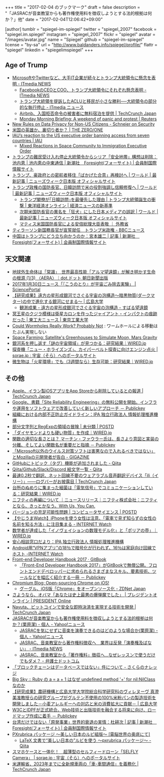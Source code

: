 +++
title = "2017-02-04 のブックマーク"
draft = false
description = "「JASRACが音楽教室からも著作権使用料を徴収しようとする法的根拠は何か？」他"
date = "2017-02-04T12:06:42+09:00"

[author]
  tumblr = "spiegel-im-spiegel"
  twitter = "spiegel_2007"
  facebook = "spiegel.im.spiegel"
  instagram = "spiegel_2007"
  flickr = "spiegel"
  avatar = "/images/avatar.jpg"
  name = "Spiegel"
  github = "spiegel-im-spiegel"
  license = "by-sa"
  url = "http://www.baldanders.info/spiegel/profile/"
  flattr = "spiegel"
  linkedin = "spiegelimspiegel"
+++

## Age of Trump

- [MicrosoftやTwitterなど、大手IT企業が続々とトランプ大統領令に懸念を表明 - ITmedia NEWS](http://www.itmedia.co.jp/news/articles/1701/29/news020.html)
    - [FacebookのCEOとCOO、トランプ大統領令にそれぞれ懸念表明 - ITmedia NEWS](http://www.itmedia.co.jp/news/articles/1701/29/news016.html)
    - [トランプ大統領を提訴したACLUと移民が小さな勝利──大統領令の部分的な執行停止 - ITmedia ニュース](http://www.itmedia.co.jp/news/articles/1701/30/news067.html)
    - [Airbnb、入国拒否命令の被害者に無料宿泊を提供 | TechCrunch Japan](http://jp.techcrunch.com/2017/01/30/20170129airbnb-free-housing-immigration-ban/)
    - [Monday Morning Briefing: A weekend of panic and protest | Reuters](http://www.reuters.com/article/us-newsnow-immigration-idUSKBN15E1BP)
- [New Rules on Data Privacy for Non-US Citizens - Schneier on Security](https://www.schneier.com/blog/archives/2017/01/new_rules_on_da.html)
- [米国の英雄か、裏切り者か？ | THE ZERO/ONE](https://the01.jp/p0004219/)
- [IAU’s reaction to the US executive order banning access from seven countries | IAU](http://www.iau.org/news/announcements/detail/ann17006/)
    - [Mixed Reactions in Space Community to Immigration Executive Order](http://www.space.com/35575-trump-immigration-order-space-community-reaction.html)
- [トランプの難民受け入れ停止大統領令からシリア「安全地帯」構想は削除：池内恵 | 池内恵の中東通信 | 新潮社　Foresight(フォーサイト) | 会員制国際情報サイト](http://www.fsight.jp/articles/-/41957)
- [トランプ、豪政府との密航者移住「ばかげた合意」再検討へ | ワールド | 最新記事 | ニューズウィーク日本版 オフィシャルサイト](http://www.newsweekjapan.jp/stories/world/2017/02/post-6872.php)
- [トランプ政権の国防長官、日韓訪問で米の役割強調し信頼修復へ | ワールド | 最新記事 | ニューズウィーク日本版 オフィシャルサイト](http://www.newsweekjapan.jp/stories/world/2017/02/post-6861.php)
    - [トランプ閣僚が｢日韓訪問｣を最優先した理由 | トランプ大統領誕生の衝撃 | 東洋経済オンライン | 経済ニュースの新基準](http://toyokeizai.net/articles/-/156726)
    - [次期米国防長官の異名を「狂犬」にした日本メディアの誤訳 | ワールド | 最新記事 | ニューズウィーク日本版 オフィシャルサイト](http://www.newsweekjapan.jp/stories/world/2016/12/post-6579.php)
    - [マティス米国国防長官による安倍総理大臣表敬 ｜ 外務省](http://www.mofa.go.jp/mofaj/na/st/page3_001984.html)
- [ティラーソン新国務長官が宣誓就任　トランプ米政権 - BBCニュース](http://www.bbc.com/japanese/38836772)
- [中国はトランプにどう立ち向かうのか：宮本雄二 | 記事 | 新潮社　Foresight(フォーサイト) | 会員制国際情報サイト](http://www.fsight.jp/articles/-/41969)

## 天文関連

- [地球外生命体は「常識」　世界最高性能「アルマ望遠鏡」が解き明かす生命の根源 (1/3) 〈AERA〉｜dot.ドット 朝日新聞出版](https://dot.asahi.com/aera/2017012600195.html)
- [2017年1月30日ニュース「『こうのとり』が宇宙ごみ除去実験」 | SciencePortal](http://scienceportal.jst.go.jp/news/newsflash_review/newsflash/2017/01/20170130_02.html)
- [【研究成果】遠方の星形成銀河でさぐる宇宙の泡構造～暗黒物質(ダークマター)の中で進化する銀河にせまる～ | 広島大学](https://www.hiroshima-u.ac.jp/news/37496)
    - [観測成果 - 遠方の星形成銀河でさぐる宇宙の泡構造 - すばる望遠鏡](http://subarutelescope.org/Pressrelease/2017/01/30/j_index.html)
- [冥王星のクジラ模様は衛星カロンを作ったジャイアント・インパクトの痕跡だった | 東工大ニュース | 東京工業大学](http://www.titech.ac.jp/news/2017/037319.html)
- [Could Wormholes Really Work? Probably Not](http://www.space.com/35522-stop-talking-about-wormholes.html) : ワームホールによる移動はたぶん実現しない
- [Space Farming: Satellite's Greenhouses to Simulate Moon, Mars Gravity](http://www.space.com/35533-space-greenhouses-moon-mars-greenhouse.html)
- [銀河系を押し返す「謎の宇宙領域」が見つかる：研究結果｜WIRED.jp](http://wired.jp/2017/02/01/dipole-repeller-milky-way/)
- [探査機「ニュー・ホライズンズ」、カイパーベルト探査に向けエンジン点火 | sorae.jp : 宇宙（そら）へのポータルサイト](http://sorae.jp/030201/2017_02_02_new.html)
- [微生物は「火星環境」でも（3週間なら）生存可能：研究結果｜WIRED.jp](http://wired.jp/2017/02/01/microbes-survive-on-mars-study/)

## その他

- [Apple、イラン製iOSアプリをApp Storeから削除しているとの報道 | TechCrunch Japan](http://jp.techcrunch.com/2017/01/30/20170129apple-has-allegedly-begun-removing-iranian-ios-apps-from-the-app-store/)
- [Google、書籍「Site Reliability Engineering」の無料公開を開始。インフラや運用をソフトウェアで改善していく新しいアプローチ － Publickey](http://www.publickey1.jp/blog/17/googlesite_reliability_engineering.html)
- [組織における内部不正防止ガイドライン：IPA 独立行政法人 情報処理推進機構](http://www.ipa.go.jp/security/fy24/reports/insider/index.html)
- [部分文字列とRegExpの領域の冒険 | 未分類 | POSTD](http://postd.cc/making-less-dart-faster/)
- [「ダイヤモンドよりも硬い物質」を作成｜WIRED.jp](http://wired.jp/2013/01/30/nanotwinned-cubic-boron-nitride/)
- [関数の適切な長さとは？ マーチン・ファウラー氏は、長さより意図と実装の分離、そしてよい関数名が重要だと指摘 － Publickey](http://www.publickey1.jp/blog/17/post_262.html)
- [「Microsoft以外のウイルス対策ソフトは害悪なので入れるべきではない」とMozillaの元開発者が告白 - GIGAZINE](http://gigazine.net/news/20170131-stop-using-antivirus/)
- [GitHubにトピック（タグ）機能が追加されました - Qiita](http://qiita.com/howdy39/items/fe8b51ec042098587cf1)
- [Qiita/Github/Slack/Discord 絵文字一覧 - Qiita](http://qiita.com/koukun/items/ae673f2bae8f1525b6af)
- [最速0.2秒で翻訳、ネット回線不要のウェアラブル音声翻訳デバイス「ili（イリー）」——ログバーがお披露目 | TechCrunch Japan](http://jp.techcrunch.com/2017/01/31/ili-transtration/)
- [台所のぬめりに集まった細菌は「電気信号」でコミュニケーションしている：研究結果｜WIRED.jp](http://wired.jp/2017/01/30/bacteria-can-use-electricity/)
- [ニフティの再編について ｜ニュースリリース｜ニフティ株式会社：ニフティとなら、きっとかなう。With Us, You Can.](http://www.nifty.co.jp/cs/newsrelease/detail/170131004607/1.htm)
- [バージョンの充足可能性問題 | コンピュータサイエンス | POSTD](http://postd.cc/version-sat/)
- [【やじうまWatch】iPhoneを使う女性は注意、「電車で見ず知らずの女性の名前を知る方法」に注目集まる - INTERNET Watch](http://internet.watch.impress.co.jp/docs/yajiuma/1041400.html)
- [数学者が達成した「イノヴェイションの数理モデル化」と「ポリアの壺」｜WIRED.jp](http://wired.jp/2017/01/29/polyas-urn-problem/)
- [安心相談窓口だより：IPA 独立行政法人 情報処理推進機構](http://www.ipa.go.jp/security/anshin/mgdayori20170131.html)
- [Android用“VPNアプリ”の18％で暗号化が行われず、16％は家庭向け回線でホスト -INTERNET Watch](http://internet.watch.impress.co.jp/docs/news/1041530.html)
- [Front-end Developer Handbook 2017 · GitBook](https://www.gitbook.com/book/frontendmasters/front-end-handbook-2017/details)
    - [「Front-End Developer Handbook 2017」がGitBookで無償公開。フロントエンドデベロッパーに求められるさまざまなスキル、要素技術、ツールなどを幅広く紹介する一冊 － Publickey](http://www.publickey1.jp/blog/17/front-end_developer_handbook_2017gitbook.html)
- [Chromium Blog: Open-sourcing Chrome on iOS!](https://japan.zdnet.com/article/35095862/)
    - [グーグル、iOS版「Chrome」をオープンソース化 - ZDNet Japan](https://japan.zdnet.com/article/35095862/)
- [さようなら、オバマ「あなたは史上最悪の爆弾魔でした」 | プレジデントオンライン | PRESIDENT Online](http://president.jp/articles/-/21210)
- [Nayuta、ビットコインで安全な即時決済を実現する技術を開発 | TechCrunch Japan](http://jp.techcrunch.com/2017/02/02/nayuta-implements-safe-realtime-payment-with-bitcoin/)
- [JASRACが音楽教室からも著作権使用料を徴収しようとする法的根拠は何か？(栗原潔) - 個人 - Yahoo!ニュース](http://bylines.news.yahoo.co.jp/kuriharakiyoshi/20170202-00067263/)
    - [JASRACを気にせずに音楽を演奏できるのはどのような場合か(栗原潔) - 個人 - Yahoo!ニュース](http://bylines.news.yahoo.co.jp/kuriharakiyoshi/20170203-00067314/)
    - [JASRAC、音楽教室から著作権料徴収へ　業界は反発「演奏権及ばない」 - ITmedia NEWS](http://www.itmedia.co.jp/news/articles/1702/02/news065.html)
    - [JASRAC、音楽教室から「著作権料」徴収へ…なぜレッスンで使うだけでもダメ？ - 弁護士ドットコム](https://www.bengo4.com/houmu/17/n_5653/)
- [「ブロックチェーンはデータベースではない」件について - さくらのナレッジ](http://knowledge.sakura.ad.jp/knowledge/7634/)
- [Big Sky :: Ruby の a = a + 1 はなぜ undefined method '+' for nil:NilClass なのか](http://mattn.kaoriya.net/software/lang/ruby/20170201192344.htm)
- [【研究成果】農研機構と広島大学大学院総合科学研究科のヴィレヌーヴ 真澄美准教授らの研究グループがグルテン不使用の100%米粉パンの製造技術を開発しました－小麦アレルギーへの対応と米の消費拡大に貢献－ | 広島大学](https://www.hiroshima-u.ac.jp/news/37469)
- [W3CとIDPFが正式統合。Web技術と出版技術を融合する将来に向け、ロードマップ作成に着手 － Publickey](http://www.publickey1.jp/blog/17/w3cidpfweb.html)
- [台湾だけではない「原発事業」世界的衰退の実情：杜耕次 | 記事 | 新潮社　Foresight(フォーサイト) | 会員制国際情報サイト](http://www.fsight.jp/articles/-/41965)
- [PXrubrica パッケージ ～美しい日本のルビ組版～ [電脳世界の奥底にて]](http://zrbabbler.sp.land.to/pxrubrica.html)
    - [LaTeX 文書で“美しい日本の”ルビを使う ～pxrubrica パッケージ～ - Qiita](http://qiita.com/zr_tex8r/items/42466cbcbeb670a3a2dc)
- [スマホケースと一体化！　超薄型のセルフィードローン「SELFLY Camera」 | sorae.jp : 宇宙（そら）へのポータルサイト](http://sorae.jp/030201/2017_02_03_drone.html)
- [米運輸省、2023年までに全新規車両の「車-車間通信」を義務化 | TechCrunch Japan](http://jp.techcrunch.com/2017/02/03/20170202all-new-cars-could-have-v2v-tech-by-2023/)
